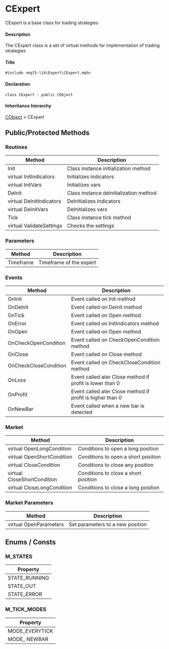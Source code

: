 # CExpert 
CExpert is a base class for trading strategies
#### Description
The CExpert class is a set of virtual methods for implementation of trading strategies
#### Title
    #include <mql5-lib\Expert\CExpert.mqh>
#### Declaration
    class CExpert : public CObject
#### Inheritance hierarchy
[CObject](https://www.mql5.com/en/docs/standardlibrary/cobject) > CExpert 

## Public/Protected Methods
### Routines
| Method | Description |
|--|--|
| Init | Class instance initialization method |
| virtual InitIndicators | Initializes indicators |
| virtual InitVars | Initializes vars |
| DeInit | Class instance deinitialization method |
| virtual DeInitIndicators | DeInitializes indicators |
| virtual DeInitVars | DeInitializes vars |
| Tick | Class instance tick method |
| virtual ValidateSettings | Checks the settings |
### Parameters
| Method | Description |
|--|--|
| Timeframe | Timeframe of the expert |
### Events
| Method | Description |
|--|--|
| OnInit | Event called on Init method |
| OnDeInit | Event called on DeInit method |
| OnTick | Event called on Open method |
| OnError | Event called on InitIndicators method |
| OnOpen | Event called on Open method |
| OnCheckOpenCondition| Event called on CheckOpenCondition method |
| OnClose | Event called on Close method |
| OnCheckCloseCondition| Event called on CheckCloseCondition method |
| OnLoss | Event called ater Close method if profit is lower than 0 |
| OnProfit | Event called ater Close method if profit is higher than 0 |
| OnNewBar | Event called when a new bar is detected |
### Market
| Method | Description |
|--|--|
| virtual OpenLongCondition | Conditions to open a long position |
| virtual OpenShortCondition | Conditions to open a short position |
| virtual CloseCondition | Conditions to close any position |
| virtual CloseShortCondition | Conditions to close a short position |
| virtual CloseLongCondition | Conditions to close a long position |
### Market Parameters
| Method | Description |
|--|--|
| virtual OpenParameters | Set parameters to a new position |

## Enums / Consts
### M_STATES
| Property|
|--|
| STATE_RUNNING |
| STATE_OUT |
| STATE_ERROR |
### M_TICK_MODES
| Property|
|--|
| MODE_EVERYTICK |
| MODE_ NEWBAR |
